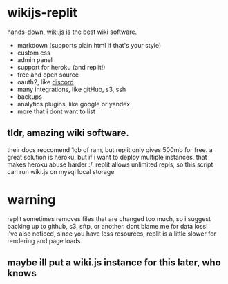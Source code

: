 # wikijs-replit
hands-down, [wiki.js](http://js.wiki) is the best wiki software.  
- markdown (supports plain html if that's your style)  
- custom css  
- admin panel  
- support for heroku (and replit!)  
- free and open source  
- oauth2, like [discord](https://discordapi.com)  
- many integrations, like gitHub, s3, ssh  
- backups  
- analytics plugins, like google or yandex  
- more that i dont want to list  
## tldr, amazing wiki software.
their docs reccomend 1gb of ram, but replit only gives 500mb for free. a great solution is heroku, but if i want to deploy multiple instances, that makes heroku abuse harder :/. replit allows unlimited repls, so this script can run wiki.js on mysql local storage  

# warning
replit sometimes removes files that are changed too much, so i suggest backing up to github, s3, sftp, or another. dont blame me for data loss!  
i've also noticed, since you have less resources, replit is a little slower for rendering and page loads.  

## maybe ill put a wiki.js instance for this later, who knows
